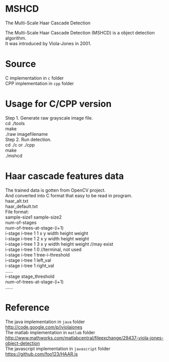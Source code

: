 MSHCD
=====
The Multi-Scale Haar Cascade Detection    

The Multi-Scale Haar Cascade Detection (MSHCD) is a object detection algorithm.    
It was introduced by Viola-Jones in 2001.    

Source
======
C implementation in `c` folder    
CPP implementation in `cpp` folder    

Usage for C/CPP version
=======================
Step 1. Generate raw grayscale image file.    
	cd ./tools    
	make    
	./raw imagefilename    
Step 2. Run detection.    
	cd ./c or ./cpp    
	make    
	./mshcd    

Haar cascade features data
==========================
The trained data is gotten from OpenCV project.    
And converted into C format that easy to be read in program.    
haar_alt.txt    
haar_default.txt    
File format:    
	sample-size1 sample-size2    
	num-of-stages    
	num-of-trees-at-stage-(i+1)    
	i-stage i-tree 1  1  x  y  width  height  weight    
	i-stage i-tree 1  2  x  y  width  height  weight    
	i-stage i-tree 1  3  x  y  width  height  weight //may exist    
	i-stage i-tree 1  0  //terminal, not used    
	i-stage i-tree 1  tree-i-threshold    
	i-stage i-tree 1  left_val    
	i-stage i-tree 1  right_val    
	......    
	i-stage stage_threshold    
	num-of-trees-at-stage-(i+1)    
	......    

Reference
=========
The java implementation in `java` folder    
http://code.google.com/p/jviolajones    
The matlab implementation in `matlab` folder    
http://www.mathworks.com/matlabcentral/fileexchange/29437-viola-jones-object-detection    
The javascript implementation in `javascript` folder    
https://github.com/foo123/HAAR.js    

